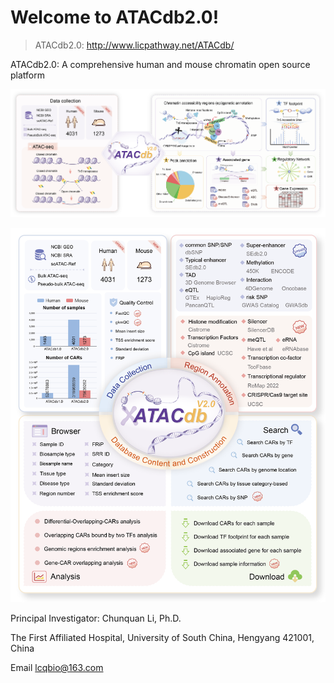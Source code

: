 # Welcome to ATACdb2.0!

> ATACdb2.0: http://www.licpathway.net/ATACdb/


ATACdb2.0: A comprehensive human and mouse chromatin open source platform


![overview.png](/img/overview.png)

![structure.png](/img/structure.png)

Principal Investigator: Chunquan Li, Ph.D.

The First Affiliated Hospital, University of South China, Hengyang 421001, China

Email lcqbio@163.com
